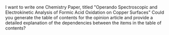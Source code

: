 I want to write one Chemistry Paper, titled "Operando Spectroscopic and Electrokinetic Analysis of Formic Acid Oxidation on Copper Surfaces" Could you generate the table of contents for the opinion article and provide a detailed explanation of the dependencies between the items in the table of contents?
